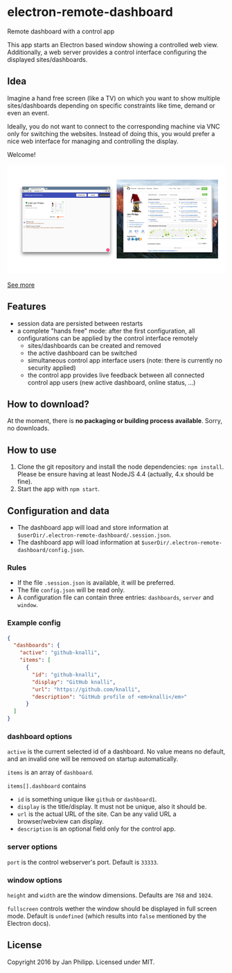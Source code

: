 # electron-remote-dashboard

Remote dashboard with a control app

This app starts an Electron based window showing a controlled web view. Additionally, a web server provides
a control interface configuring the displayed sites/dashboards.

## Idea

Imagine a hand free screen (like a TV) on which you want to show multiple sites/dashboards depending on specific
constraints like time, demand or even an event.

Ideally, you do not want to connect to the corresponding machine via VNC only for switching the websites. Instead of
doing this, you would prefer a nice web interface for managing and controlling the display.

Welcome!

![Overview](site/screenshots-overview.png)

[See more](site/screenshots.md)

## Features

- session data are persisted between restarts
- a complete "hands free" mode: after the first configuration, all configurations can be applied by the control interface remotely
  - sites/dashboards can be created and removed
  - the active dashboard can be switched
  - simultaneous control app interface users (note: there is currently no security applied)
  - the control app provides live feedback between all connected control app users (new active dashboard, online status, ...)

## How to download?

At the moment, there is **no packaging or building process available**. Sorry, no downloads.

## How to use

1. Clone the git repository and install the node dependencies: `npm install`. Please be ensure having at least NodeJS 4.4 (actually, 4.x should be fine).
2. Start the app with `npm start`.

## Configuration and data

* The dashboard app will load and store information at `$userDir/.electron-remote-dashboard/.session.json`.
* The dashboard app will load information at `$userDir/.electron-remote-dashboard/config.json`.

### Rules

* If the file `.session.json` is available, it will be preferred.
* The file `config.json` will be read only.
* A configuration file can contain three entries: `dashboards`, `server` and `window`.

### Example config

```json
{
  "dashboards": {
    "active": "github-knalli",
    "items": [
      {
        "id": "github-knalli",
        "display": "GitHub knalli",
        "url": "https://github.com/knalli",
        "description": "GitHub profile of <em>knalli</em>"
      }
  ]
}
```

### dashboard options

`active` is the current selected id of a dashboard. No value means no default, and an invalid one will be removed on startup automatically.

`items` is an array of `dashboard`.

`items[].dashboard` contains

- `id` is something unique like `github` or `dashboard1`.
- `display` is the title/display. It must not be unique, also it should be.
- `url` is the actual URL of the site. Can be any valid URL a browser/webview can display.
- `description` is an optional field only for the control app.

### server options

`port` is the control webserver's port. Default is `33333`.

### window options

`height` and `width` are the window dimensions. Defaults are `768` and `1024`.

`fullscreen` controls wether the window should be displayed in full screen mode.
Default is `undefined` (which results into `false` mentioned by the Electron docs).

####

## License

Copyright 2016 by Jan Philipp. Licensed under MIT.
